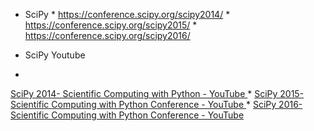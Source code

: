   *   SciPy
    * https://conference.scipy.org/scipy2014/
    * https://conference.scipy.org/scipy2015/
    * https://conference.scipy.org/scipy2016/

  * SciPy Youtube
  * [SciPy 2014- Scientific Computing with Python - YouTube](https://www.youtube.com/playlist?list=PLYx7XA2nY5GfuhCvStxgbynFNrxr3VFog)
    * [SciPy 2015- Scientific Computing with Python Conference - YouTube](https://www.youtube.com/playlist?list=PLYx7XA2nY5Gcpabmu61kKcToLz0FapmHu)
    * [SciPy 2016- Scientific Computing with Python Conference - YouTube]()






